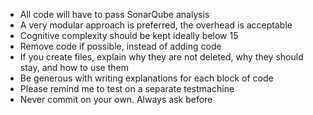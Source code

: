 - All code will have to pass SonarQube analysis
- A very modular approach is preferred, the overhead is acceptable
- Cognitive complexity should be kept ideally below 15
- Remove code if possible, instead of adding code
- If you create files, explain why they are not deleted, why they should stay, and how to use them
- Be generous with writing explanations for each block of code
- Please remind me to test on a separate testmachine
- Never commit on your own. Always ask before
